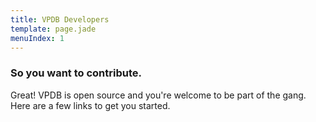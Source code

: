 ```yaml
---
title: VPDB Developers
template: page.jade
menuIndex: 1
---
```


### So you want to contribute.

Great! VPDB is open source and you're welcome to be part of the gang. Here are
a few links to get you started.


